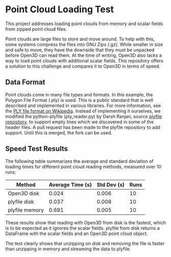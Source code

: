 # Point Cloud Loading Test
This project addresses loading point clouds from memory and scalar fields from zipped point cloud files.

Point clouds are large files to store and move around. To help with this, some systems compress the files into GNU Zips (.gz). While smaller in size and safe to move, they have the downside that they must be unpacked before Open3D can read them.
At the time of writing, Open3D also lacks a way to load point clouds with additional scalar fields. This repository offers a solution to this challenge and compares it to Open3D in terms of speed.

## Data Format
Point clouds come in many file types and formats. In this example, the Polygon File Format (.ply) is used. This is a public standard that is well described and implemented in various libraries. For more information, see the [PLY file format on Wikipedia](https://en.wikipedia.org/wiki/PLY_(file_format)).
Instead of implementing it ourselves, we modified the python-plyfile (ply_reader.py) by Darsh Ranjan, source [plyfile repository](https://github.com/dranjan/python-plyfile), to support empty lines which we discovered in some of the header files. A pull request has been made to the plyfile repository to add support. Until this is merged, the fork can be used.


## Speed Test Results
The following table summarizes the average and standard deviation of loading times for different point cloud reading methods, measured over 10 runs:

| Method           | Average Time (s) | Std Dev (s) | Runs |
|------------------|------------------|-------------|------|
| Open3D disk      | 0.024            | 0.006       | 10   |
| plyfile disk     | 0.037            | 0.008       | 10   |
| plyfile memory   | 0.691            | 0.005       | 10   |

These results show that reading with Open3D from disk is the fastest, which is to be expected as it ignores the scalar fields. plyfile from disk returns a DataFrame with the scalar fields and an Open3D point cloud object.

The test clearly shows that unzipping on disk and removing the file is faster than unzipping in memory and streaming the data to plyfile.